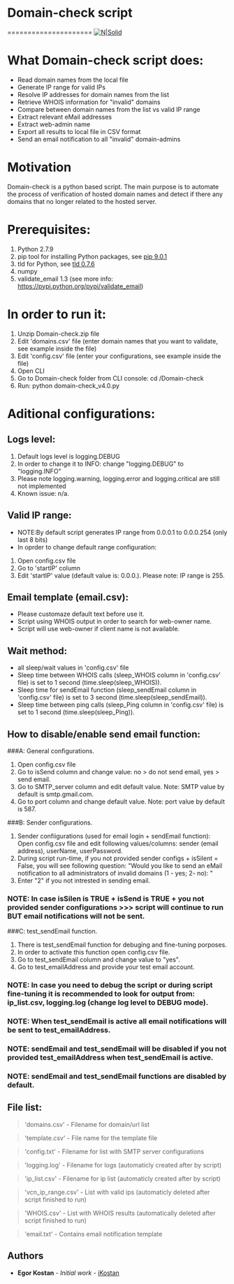 # Domain-check script
=====================
[![N|Solid](https://www2.vcn.bc.ca/wp-content/uploads/2014/06/VCN-logo.png)](https://www2.vcn.bc.ca/)
# What Domain-check script does:
  - Read domain names from the local file
  - Generate IP range for valid IPs
  - Resolve IP addresses for domain names from the list
  - Retrieve WHOIS information for "invalid" domains
  - Compare between domain names from the list vs valid IP range
  - Extract relevant eMail addresses
  - Extract web-admin name
  - Export all results to local file in CSV format
  - Send an email notification to all "invalid" domain-admins
  
# Motivation
Domain-check is a python based script. The main purpose is to automate the process of verification of hosted domain names and detect if there any domains that no longer related to the hosted server.

# Prerequisites:
1. Python 2.7.9
2. pip tool for installing Python packages, see [pip 9.0.1](https://pypi.python.org/pypi/pip)
3. tld for Python, see [tld 0.7.6](https://pypi.python.org/pypi/tld)
4. numpy
5. validate_email 1.3 (see more info: https://pypi.python.org/pypi/validate_email)

# In order to run it:
1. Unzip Domain-check.zip file
2. Edit 'domains.csv' file (enter domain names that you want to validate, see example inside the file)
3. Edit 'config.csv' file (enter your configurations, see example inside the file)
4. Open CLI
5. Go to Domain-check folder from CLI console: cd /Domain-check
6. Run: python domain-check_v4.0.py

# Aditional configurations:
## Logs level:
1. Default logs level is logging.DEBUG
2. In order to change it to INFO: change "logging.DEBUG" to "logging.INFO"
3. Please note logging.warning, logging.error and logging.critical are still not implemented
4. Known issue: n/a. 

## Valid IP range:
- NOTE:By default script generates IP range from 0.0.0.1 to 0.0.0.254 (only last 8 bits)
- In oprder to change default range configuration:

1. Open config.csv file
2. Go to 'startIP' column
3. Edit 'startIP' value (default value is: 0.0.0.). Please note: IP range is 255.

## Email template (email.csv):
- Please customaze default text before use it.
- Script using WHOIS output in order to search for web-owner name.
- Script will use web-owner if client name is not available.

## Wait method:
- all sleep/wait values in 'config.csv' file
- Sleep time between WHOIS calls (sleep_WHOIS column in 'config.csv' file) is set to 1 second (time.sleep(sleep_WHOIS)).
- Sleep time for sendEmail function (sleep_sendEmail column in 'config.csv' file) is set to 3 second (time.sleep(sleep_sendEmail)).
- Sleep time between ping calls (sleep_Ping column in 'config.csv' file) is set to 1 second (time.sleep(sleep_Ping)).

## How to disable/enable send email function:
###A: General configurations.
1. Open config.csv file
2. Go to isSend column and change value: no > do not send email, yes > send email.
3. Go to SMTP_server column and edit default value. Note: SMTP value by default is smtp.gmail.com.
4. Go to port column and change default value. Note: port value by default is 587.

###B: Sender configurations.
1. Sender confiigurations (used for email login + sendEmail function): Open config.csv file and edit following values/columns: sender (email address), userName, userPassword. 
2. During script run-time, if you not provided sender configs + isSilent = False, you will see following question: "Would you like to send an eMail notification to all administrators of invalid domains (1 - yes; 2- no): "
3. Enter "2" if you not intrested in sending email.
### NOTE: In case isSilen is TRUE + isSend is TRUE + you not provided sender configurations >>> script will continue to run BUT email notifications will not be sent.

###C: test_sendEmail function.
1. There is test_sendEmail function for debuging and fine-tuning porposes.
2. In order to activate this function open config.csv file.
3. Go to test_sendEmail column and change value to "yes".
4. Go to test_emailAddress and provide your test email account.

### NOTE: In case you need to debug the script or during script fine-tuning it is recommended to look for output from: ip_list.csv, logging.log (change log level to DEBUG mode).
### NOTE: When test_sendEmail is active all email notifications will be sent to test_emailAddress.
### NOTE: sendEmail and test_sendEmail will be disabled if you not provided test_emailAddress when test_sendEmail is active.
### NOTE: sendEmail and test_sendEmail functions are disabled by default.

## File list:
>'domains.csv'      - Filename for domain/url list

>'template.csv'     - File name for the template file

>'config.txt'       - Filename for list with SMTP server configurations

>'logging.log'      - Filename for logs (automaticly created after by script)

>'ip_list.csv'      - Filename for ip list (automaticly created after by script)

>'vcn_ip_range.csv' - List with valid ips (automaticly deleted after script finished to run)

>'WHOIS.csv'        - List with WHOIS results (automatically deleted after script finished to run)

> 'email.txt'       - Contains email notification template


## Authors

* **Egor Kostan** - *Initial work* - [iKostan](https://github.com/ikostan)


